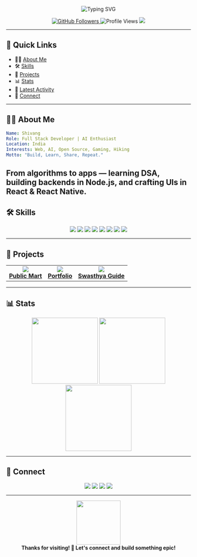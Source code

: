<!-- Shivang1611's Interactive GitHub Profile README -->

<p align="center">
  <img src="https://readme-typing-svg.demolab.com?font=Fira+Code&weight=600&size=30&pause=1000&color=0AF7FF&center=true&vCenter=true&width=550&lines=Hi+I'm+Shivang+%F0%9F%91%8B;Web+Dev+%7C+AI+Explorer+%7C+Open+Source+Fan;Welcome+to+my+GitHub+profile!" alt="Typing SVG" />
</p>

<p align="center">
  <a href="https://github.com/Shivang1611?tab=followers">
    <img src="https://img.shields.io/github/followers/Shivang1611?label=Followers&style=for-the-badge" alt="GitHub Followers">
  </a>
  <img src="https://komarev.com/ghpvc/?username=Shivang1611&label=Profile+views&color=0e75b6&style=for-the-badge" alt="Profile Views" />
  <a href="mailto:your.email@example.com">
    <img src="https://img.shields.io/badge/Email-D14836?logo=gmail&style=for-the-badge">
  </a>
</p>

---

## 🚀 Quick Links

- 🧑‍💻 [About Me](#about-me)
- 🛠️ [Skills](#skills)
- 🌟 [Projects](#projects)
- 📊 [Stats](#stats)
- 📰 [Latest Activity](#latest-activity)
- 🤝 [Connect](#connect)

---

## 🧑‍💻 About Me

```yaml
Name: Shivang
Role: Full Stack Developer | AI Enthusiast
Location: India
Interests: Web, AI, Open Source, Gaming, Hiking
Motto: "Build, Learn, Share, Repeat."
```

From algorithms to apps — learning DSA, building backends in Node.js, and crafting UIs in React & React Native.
---

## 🛠️ Skills

<p align="center">
  <img src="https://img.shields.io/badge/React-20232A?style=for-the-badge&logo=react&logoColor=61DAFB"/>
  <img src="https://img.shields.io/badge/React%20Native-20232A?style=for-the-badge&logo=react&logoColor=61DAFB"/>
  <img src="https://img.shields.io/badge/Node.js-339933?style=for-the-badge&logo=nodedotjs&logoColor=white"/>
  <img src="https://img.shields.io/badge/JavaScript-F7DF1E?style=for-the-badge&logo=javascript&logoColor=black"/>
  <img src="https://img.shields.io/badge/TypeScript-007ACC?style=for-the-badge&logo=typescript&logoColor=white"/>
  <img src="https://img.shields.io/badge/Python-3776AB?style=for-the-badge&logo=python&logoColor=white"/>
  <img src="https://img.shields.io/badge/MongoDB-4EA94B?style=for-the-badge&logo=mongodb&logoColor=white"/>
  <img src="https://img.shields.io/badge/Git-F05032?style=for-the-badge&logo=git&logoColor=white"/>
  
</p>

---

## 🌟 Projects

<table>
  <tr>
    <td align="center">
      <a href="https://github.com/Shivang1611/PublicMart_APp">
        <img src="https://github-readme-stats.vercel.app/api/pin/?username=Shivang1611&repo=AwesomeAI&theme=tokyonight" />
        <br/>
        <b>Public Mart</b>
      </a>
    </td>
    <td align="center">
      <a href="https://shivang1611.github.io/Portfolio/">
        <img src="https://github-readme-stats.vercel.app/api/pin/?username=Shivang1611&repo=Portfolio&theme=tokyonight" />
        <br/>
        <b>Portfolio</b>
      </a>
    </td>
    <td align="center">
      <a href="https://github.com/Shivang1611/SwasthyaGuide">
        <img src="https://github.com/Shivang1611/SwasthyaGuide" />
        <br/>
        <b>Swasthya Guide</b>
      </a>
    </td>
  </tr>
</table>

---

## 📊 Stats

<p align="center">
  <img src="https://github-readme-stats.vercel.app/api?username=Shivang1611&show_icons=true&theme=tokyonight" height="180" />
  <img src="https://github-readme-streak-stats.herokuapp.com/?user=Shivang1611&theme=tokyonight" height="180" />
  <img src="https://github-readme-activity-graph.cyclic.app/graph?username=Shivang1611&theme=tokyo-night" height="180" />
</p>

---



## 🤝 Connect

<p align="center">
  <a href="[YOUR_LINKEDIN_URL](https://www.linkedin.com/in/shivang-shukla-6212012b2/)"><img src="https://img.shields.io/badge/LinkedIn-0077B5?logo=linkedin&style=for-the-badge"></a>
  <a href="[YOUR_TWITTER_URL](https://x.com/Shivangshukla05)"><img src="https://img.shields.io/badge/Twitter-1DA1F2?logo=twitter&style=for-the-badge"></a>
  <a href="[YOUR_PORTFOLIO_UR](https://shivang1611.github.io/Portfolio/)L"><img src="https://img.shields.io/badge/Portfolio-1611?logo=githubpages&style=for-the-badge"></a>
  <a href="shivangshukla306@gmail.com"><img src="https://img.shields.io/badge/Gmail-D14836?logo=gmail&style=for-the-badge"></a>
</p>

---

<p align="center">
  <img src="https://media.giphy.com/media/IcifS6QX6Qy9W/giphy.gif" width="120" />
  <br>
  <b>Thanks for visiting! 🚀 Let's connect and build something epic!</b>
</p>
